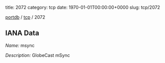 title: 2072
category: tcp
date: 1970-01-01T00:00:00+0000
slug: tcp/2072

[portdb](/) / [tcp](/category/tcp.html) / 2072


## IANA Data

_Name:_ msync

_Description:_ GlobeCast mSync

